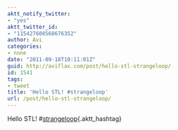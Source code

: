 ```yaml
---
aktt_notify_twitter:
- "yes"
aktt_twitter_id:
- "115427608568676352"
author: Avi
categories:
- none
date: "2011-09-18T10:11:01Z"
guid: http://aviflax.com/post/hello-stl-strangeloop/
id: 1541
tags:
- tweet
title: 'Hello STL! #strangeloop'
url: /post/hello-stl-strangeloop/
---
```

Hello STL! #[strangeloop](http://search.twitter.com/search?q=%23strangeloop){.aktt_hashtag}